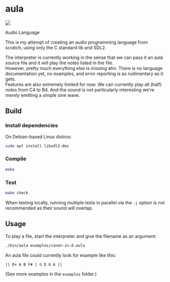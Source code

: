 aula
====

![](https://github.com/zzril/aula/actions/workflows/c-cpp.yml/badge.svg)

Audio Language

This is my attempt of creating an audio programming language from scratch, using only the C standard lib and SDL2.

The interpreter is currently working in the sense that we can pass it an aula source file and it will play the notes listed in the file.  
However, pretty much everything else is missing atm. There is no language documentation yet, no examples, and error reporting is as rudimentary as it gets.  
Features are also extremely limited for now. We can currently play all (half) notes from C4 to B4. And the sound is not particularly interesting we're merely emitting a simple sine wave.

Build
-----

### Install dependencies

On Debian-based Linux distros:  
```sh
sudo apt install libsdl2-dev
```

### Compile

```sh
make
```

### Test

```sh
make check
```

When testing locally, running multiple tests in parallel via the `-j` option is not recommended as their sound will overlap.

Usage
-----

To play a file, start the interpreter and give the filename as an argument:  
```sh
./bin/aula examples/canon-in-d.aula
```

An aula file could currently look for example like this:  
```
|| D+ A B F# | G D G A ||
```

(See more examples in the `examples` folder.)

